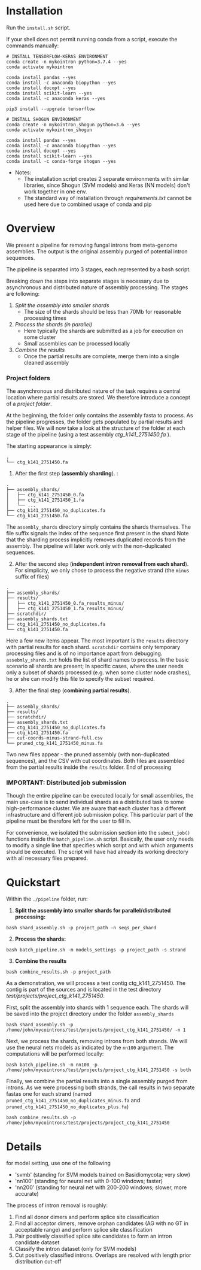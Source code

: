 Installation
============
Run the `install.sh` script. 

If your shell does not permit running conda from a script, execute the commands manually:
```
# INSTALL TENSORFLOW-KERAS ENVIRONMENT
conda create -n mykointron python=3.7.4 --yes
conda activate mykointron

conda install pandas --yes
conda install -c anaconda biopython --yes
conda install docopt --yes
conda install scikit-learn --yes
conda install -c anaconda keras --yes

pip3 install --upgrade tensorflow

# INSTALL SHOGUN ENVIRONMENT 
conda create -n mykointron_shogun python=3.6 --yes
conda activate mykointron_shogun

conda install pandas --yes
conda install -c anaconda biopython --yes
conda install docopt --yes
conda install scikit-learn --yes
conda install -c conda-forge shogun --yes
```

* Notes: 
  * The installation script creates 2 separate environments with similar libraries, since Shogun (SVM models) and Keras (NN models) don't work together in one env.
  * The standard way of installation through *requirements.txt* cannot be used here due to combined usage of conda and pip

Overview
==========
We present a pipeline for removing fungal introns from meta-genome assemblies. The output is the original assembly
purged of potential intron sequences. 

The pipeline is separated into 3 stages, each represented by a bash script.

Breaking down the steps into separate stages is necessary due to asynchronous and distributed nature of assembly processing.
The stages are following:
1) *Split the assembly into smaller shards*
   * The size of the shards should be less than 70Mb for reasonable processing times
2) *Process the shards (in parallel)*
   * Here typically the shards are submitted as a job for execution on some cluster
   * Small assemblies can be processed locally
3) *Combine the results*
    * Once the partial results are complete, merge them into a single cleaned assembly

### Project folders    
The asynchronous and distributed nature of the task requires a central location where partial results are stored.
We therefore introduce a concept of a *project folder*.

At the beginning, the folder only contains the assembly fasta to process. As the pipeline progresses, the folder gets
populated by partial results and helper files. 
We will now take a look at the structure of the folder at each stage of the pipeline (using a test assembly *ctg_k141_2751450.fa* ). 

The starting appearance is simply:

```
.
└── ctg_k141_2751450.fa
```

1. After the first step (**assembly sharding**). :
```
.
├── assembly_shards/
│   ├── ctg_k141_2751450_0.fa
│   ├── ctg_k141_2751450_1.fa
│   └── ...
├── ctg_k141_2751450_no_duplicates.fa
└── ctg_k141_2751450.fa
```
The `assembly_shards` directory simply contains the shards themselves. The file suffix signals the index of the sequence first present in the shard
Note that the sharding process implicitly removes duplicated records from the assembly. 
The pipeline will later work only with the non-duplicated sequences.

2. After the second step (**independent intron removal from each shard**). For simplicity, we only chose to process the
negative strand (the `minus` suffix of files)
```
.
├── assembly_shards/
├── results/
│   ├── ctg_k141_2751450_0.fa_results_minus/
│   ├── ctg_k141_2751450_1.fa_results_minus/
├── scratchdir/
├── assembly_shards.txt
├── ctg_k141_2751450_no_duplicates.fa
└── ctg_k141_2751450.fa
```
Here a few new items appear. The most important is the `results` directory with partial results for each shard.
`scratchdir` contains only temporary processing files and is of no importance apart from debugging. 
`assebmly_shards.txt` holds the list of shard names to process. In the basic scenario all shards are present; 
In specific cases, where the user needs only a subset of shards processed (e.g. when some cluster node crashes), 
he or she can modify this file to specify the subset required.

3. After the final step (**combining partial results**).
```
.
├── assembly_shards/
├── results/
├── scratchdir/
├── assembly_shards.txt
├── ctg_k141_2751450_no_duplicates.fa
├── ctg_k141_2751450.fa
├── cut-coords-minus-strand-full.csv
└── pruned_ctg_k141_2751450_minus.fa
```
Two new files appear - the pruned assembly (with non-duplicated sequences), and the CSV with cut coordinates.
Both files are assembled from the partial results inside the `results` folder. End of processing

### IMPORTANT: Distributed job submission
Though the entire pipeline can be executed locally for small assemblies, the main use-case is to send individual shards 
as a distributed task to some high-performance cluster. We are aware that each cluster has a different infrastructure
and different job submission policy. This particular part of the pipeline must be therefore left for the user to fill in.

For convenience, we isolated the submission section into the `submit_job()` functions inside the `batch_pipeline.sh` script.
Basically, the user only needs to modify a single line that specifies which script and with which arguments should be executed.
The script will have had already its working directory with all necessary files prepared. 

Quickstart
==========
Within the `./pipeline` folder, run:

1) **Split the assembly into smaller shards for parallel/distributed processing:**

`bash shard_assembly.sh -p project_path -n seqs_per_shard`

2) **Process the shards:**

`bash batch_pipeline.sh -m models_settings -p project_path -s strand`

3) **Combine the results**

`bash combine_results.sh -p project_path`


As a demonstration, we will process a test contig ctg_k141_2751450. The contig is part of the sources and is located
in the test directory *test/projects/project_ctg_k141_2751450*.

First, split the assembly into shards with 1 sequence each. The shards will be saved into the project directory
under the folder `assembly_shards`

`bash shard_assembly.sh -p /home/john/mycointrons/test/projects/project_ctg_k141_2751450/ -n 1`

Next, we process the shards, removing introns from both strands. We will use the neural nets models as indicated by 
the `nn100` argument. The computations will be performed locally:

`bash batch_pipeline.sh -m nn100 -p /home/john/mycointrons/test/projects/project_ctg_k141_2751450 -s both`

Finally, we combine the partial results into a single assembly purged from introns. As we were processing both strands, 
the call results in two separate fastas one for each strand (named `pruned_ctg_k141_2751450_no_duplicates_minus.fa` and `pruned_ctg_k141_2751450_no_duplicates_plus.fa`)

`bash combine_results.sh -p /home/john/mycointrons/test/projects/project_ctg_k141_2751450`

Details
=====

for model setting, use one of the following
* 'svmb' (standing for SVM models trained on Basidiomycota; very slow)
* 'nn100' (standing for neural net with 0-100 windows; faster)
* 'nn200' (standing for neural net with 200-200 windows; slower, more accurate)

The process of intron removal is roughly:
1) Find all donor dimers and perform splice site classification
2) Find all acceptor dimers, remove orphan candidates (AG with no GT in acceptable range) and perform splice site classification
3) Pair positively classified splice site candidates to form an intron candidate dataset
4) Classify the intron dataset (only for SVM models)
5) Cut positively classified introns. Overlaps are resolved with length prior distribution cut-off
